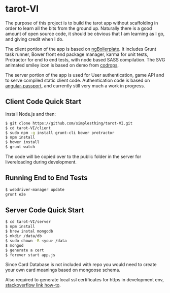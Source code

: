 tarot-VI
========

The purpose of this project is to build the tarot app without scaffolding in order to learn all the bits from the ground up. Naturally there is a good amount of open source code, it should be obvious that I am learning as I go, and giving credit when I do.

The client portion of the app is based on [ngBolierplate](http://joshdmiller.github.io/ng-boilerplate/#/home). It includes Grunt task runner, Bower front end package manager, karma for unit tests, Protractor for end to end tests, with node based SASS compilation. The SVG animated smiley icon is based on demo from [codrops](http://tympanus.net/codrops/2013/11/05/animated-svg-icons-with-snap-svg/).

The server portion of the app is used for User authentication, game API and to serve compiled static client code. Authentication code is based on [angular-passport](https://github.com/DaftMonk/angular-passport), and currently still very much a work in progress.

## Client Code Quick Start

Install Node.js and then:

```sh
$ git clone https://github.com/simplesthing/tarot-VI.git
$ cd tarot-VI/client
$ sudo npm -g install grunt-cli bower protractor
$ npm install
$ bower install
$ grunt watch
```
The code will be copied over to the public folder in the server for livereloading during development.

## Running End to End Tests
```sh
$ webdriver-manager update
grunt e2e
```

## Server Code Quick Start

```sh
$ cd tarot-VI/server
$ npm install
$ brew instal mongodb
$ mkdir /data/db
$ sudo chown -R <you> /data
$ mongod
$ generate a cert
$ forever start app.js
```

Since Card Database is not included with repo you would need to create your own card meanings based on mongoose schema.

Also required to generate local ssl certificates for https in development env, [stackoverflow link how-to](http://stackoverflow.com/questions/16610612/create-https-server-with-node-js).
